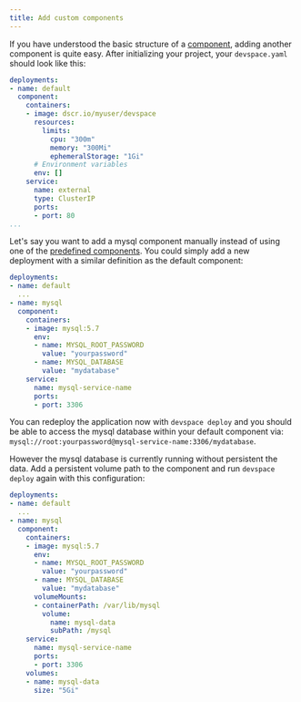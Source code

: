 ```yaml
---
title: Add custom components
---
```


If you have understood the basic structure of a [component](/docs/deployment/components/what-are-components), adding another component is quite easy. After initializing your project, your `devspace.yaml` should look like this: 

```yaml
deployments:
- name: default
  component:
    containers:
    - image: dscr.io/myuser/devspace
      resources:
        limits:
          cpu: "300m"
          memory: "300Mi"
          ephemeralStorage: "1Gi"
      # Environment variables
      env: []
    service:
      name: external
      type: ClusterIP
      ports:
      - port: 80
...
```

Let's say you want to add a mysql component manually instead of using one of the [predefined components](/docs/deployment/components/add-predefined-components). You could simply add a new deployment with a similar definition as the default component:

```yaml
deployments:
- name: default
  ...
- name: mysql
  component:
    containers:
    - image: mysql:5.7
      env:
      - name: MYSQL_ROOT_PASSWORD
        value: "yourpassword"
      - name: MYSQL_DATABASE
        value: "mydatabase"
    service:
      name: mysql-service-name
      ports:
      - port: 3306
```

You can redeploy the application now with `devspace deploy` and you should be able to access the mysql database within your default component via: `mysql://root:yourpassword@mysql-service-name:3306/mydatabase`.  

However the mysql database is currently running without persistent the data. Add a persistent volume path to the component and run `devspace deploy` again with this configuration:

```yaml
deployments:
- name: default
  ...
- name: mysql
  component:
    containers:
    - image: mysql:5.7
      env:
      - name: MYSQL_ROOT_PASSWORD
        value: "yourpassword"
      - name: MYSQL_DATABASE
        value: "mydatabase"
      volumeMounts:
      - containerPath: /var/lib/mysql
        volume:
          name: mysql-data
          subPath: /mysql
    service:
      name: mysql-service-name
      ports:
      - port: 3306
    volumes:
    - name: mysql-data
      size: "5Gi"
```
